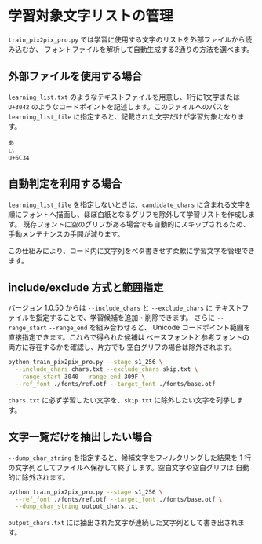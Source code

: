 # 学習対象文字リストの管理

`train_pix2pix_pro.py` では学習に使用する文字のリストを外部ファイルから読み込むか、
フォントファイルを解析して自動生成する2通りの方法を選べます。

## 外部ファイルを使用する場合

`learning_list.txt` のようなテキストファイルを用意し、1行に1文字または
`U+3042` のようなコードポイントを記述します。このファイルへのパスを
`learning_list_file` に指定すると、記載された文字だけが学習対象となります。

```
あ
い
U+6C34
```

## 自動判定を利用する場合

`learning_list_file` を指定しないときは、`candidate_chars` に含まれる文字を
順にフォントへ描画し、ほぼ白紙となるグリフを除外して学習リストを作成します。
既存フォントに空のグリフがある場合でも自動的にスキップされるため、
手動メンテナンスの手間が減ります。

この仕組みにより、コード内に文字列をベタ書きせず柔軟に学習文字を管理できます。

## include/exclude 方式と範囲指定

バージョン 1.0.50 からは ``--include_chars`` と ``--exclude_chars`` に
テキストファイルを指定することで、学習候補を追加・削除できます。
さらに ``--range_start`` ``--range_end`` を組み合わせると、
Unicode コードポイント範囲を直接指定できます。これらで得られた候補は
ベースフォントと参考フォントの両方に存在するかを確認し、片方でも
空白グリフの場合は除外されます。

```bash
python train_pix2pix_pro.py --stage s1_256 \
  --include_chars chars.txt --exclude_chars skip.txt \
  --range_start 3040 --range_end 309F \
  --ref_font ./fonts/ref.otf --target_font ./fonts/base.otf
```

``chars.txt`` に必ず学習したい文字を、``skip.txt`` に除外したい文字を列挙します。

## 文字一覧だけを抽出したい場合

``--dump_char_string`` を指定すると、候補文字をフィルタリングした結果を
1 行の文字列としてファイルへ保存して終了します。空白文字や空白グリフは
自動的に除外されます。

```bash
python train_pix2pix_pro.py --stage s1_256 \
  --ref_font ./fonts/ref.otf --target_font ./fonts/base.otf \
  --dump_char_string output_chars.txt
```

``output_chars.txt`` には抽出された文字が連続した文字列として書き出されます。
